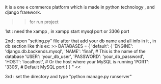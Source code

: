 it is a one e commerce platform which is made in python technology , and django frarework.

>> for run project

1st : need the xampp , in xampp start mysql port or 3306 port 

2nd : open "setting.py" file 
      after that add your db name and all info in it , in db section 
      like this 
      ex:
      >> DATABASES = {
    'default': {
        'ENGINE': 'django.db.backends.mysql',
        'NAME': 'final',  # This is the name of the database
        'USER': 'your_db_user',
        'PASSWORD': 'your_db_password',
        'HOST': 'localhost',  # Or the host where your MySQL is running
        'PORT': '3306',  # Default MySQL port
    }
}
" <<

3rd : set the directory and type 
        "python manage.py runserver"
